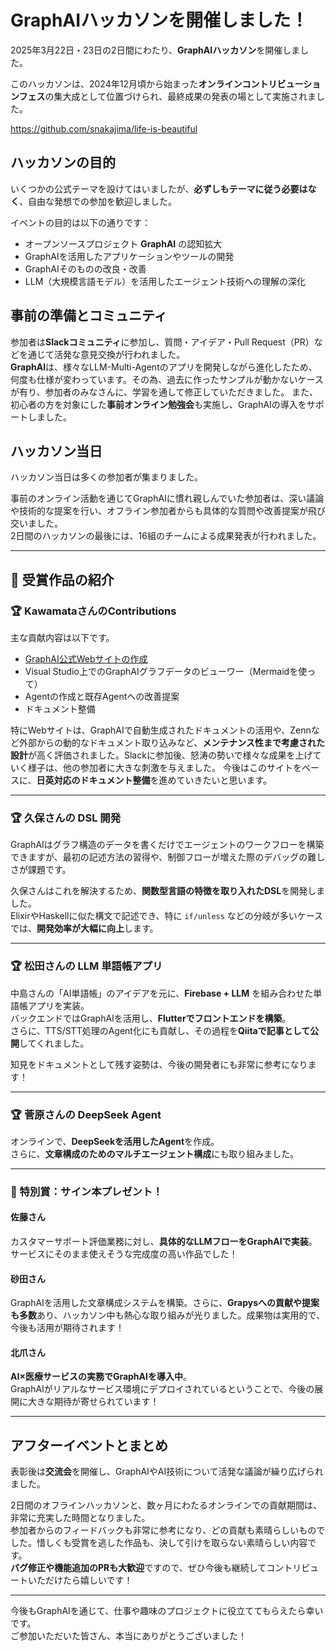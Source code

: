 # GraphAIハッカソンを開催しました！

2025年3月22日・23日の2日間にわたり、**GraphAIハッカソン**を開催しました。

このハッカソンは、2024年12月頃から始まった**オンラインコントリビューションフェス**の集大成として位置づけられ、最終成果の発表の場として実施されました。

https://github.com/snakajima/life-is-beautiful

## ハッカソンの目的

いくつかの公式テーマを設けてはいましたが、**必ずしもテーマに従う必要はなく**、自由な発想での参加を歓迎しました。

イベントの目的は以下の通りです：

- オープンソースプロジェクト **GraphAI** の認知拡大  
- GraphAIを活用したアプリケーションやツールの開発  
- GraphAIそのものの改良・改善  
- LLM（大規模言語モデル）を活用したエージェント技術への理解の深化  

## 事前の準備とコミュニティ

参加者は**Slackコミュニティ**に参加し、質問・アイデア・Pull Request（PR）などを通じて活発な意見交換が行われました。  
**GraphAI**は、様々なLLM-Multi-Agentのアプリを開発しながら進化したため、何度も仕様が変わっています。その為、過去に作ったサンプルが動かないケースが有り、参加者のみなさんに、学習を通して修正していただきました。
また、初心者の方を対象にした**事前オンライン勉強会**も実施し、GraphAIの導入をサポートしました。

## ハッカソン当日

ハッカソン当日は多くの参加者が集まりました。

事前のオンライン活動を通じてGraphAIに慣れ親しんでいた参加者は、深い議論や技術的な提案を行い、オフライン参加者からも具体的な質問や改善提案が飛び交いました。  
2日間のハッカソンの最後には、16組のチームによる成果発表が行われました。

---

## 🎉 受賞作品の紹介

### 🏆 KawamataさんのContributions

主な貢献内容は以下です。
- [GraphAI公式Webサイトの作成](https://graphai.info/)
- Visual Studio上でのGraphAIグラフデータのビューワー（Mermaidを使って）  
- Agentの作成と既存Agentへの改善提案  
- ドキュメント整備  

特にWebサイトは、GraphAIで自動生成されたドキュメントの活用や、Zennなど外部からの動的なドキュメント取り込みなど、**メンテナンス性まで考慮された設計**が高く評価されました。Slackに参加後、怒涛の勢いで様々な成果を上げていく様子は、他の参加者に大きな刺激を与えました。 
今後はこのサイトをベースに、**日英対応のドキュメント整備**を進めていきたいと思います。

---

### 🏆 久保さんの DSL 開発

GraphAIはグラフ構造のデータを書くだけでエージェントのワークフローを構築できますが、最初の記述方法の習得や、制御フローが増えた際のデバッグの難しさが課題です。

久保さんはこれを解決するため、**関数型言語の特徴を取り入れたDSL**を開発しました。  
ElixirやHaskellに似た構文で記述でき、特に `if/unless` などの分岐が多いケースでは、**開発効率が大幅に向上**します。

---

### 🏆 松田さんの LLM 単語帳アプリ

中島さんの「AI単語帳」のアイデアを元に、**Firebase + LLM** を組み合わせた単語帳アプリを実装。  
バックエンドではGraphAIを活用し、**Flutterでフロントエンドを構築**。  
さらに、TTS/STT処理のAgent化にも貢献し、その過程を**Qiitaで記事として公開**してくれました。  

知見をドキュメントとして残す姿勢は、今後の開発者にも非常に参考になります！

---

### 🏆 菅原さんの DeepSeek Agent

オンラインで、**DeepSeekを活用したAgent**を作成。  
さらに、**文章構成のためのマルチエージェント構成**にも取り組みました。

---

### 🏅 特別賞：サイン本プレゼント！

#### 佐藤さん  
カスタマーサポート評価業務に対し、**具体的なLLMフローをGraphAIで実装**。  
サービスにそのまま使えそうな完成度の高い作品でした！

#### 砂田さん  
GraphAIを活用した文章構成システムを構築。さらに、**Grapysへの貢献や提案も多数**あり、ハッカソン中も熱心な取り組みが光りました。成果物は実用的で、今後も活用が期待されます！

#### 北爪さん  
**AI×医療サービスの実務でGraphAIを導入中**。  
GraphAIがリアルなサービス環境にデプロイされているということで、今後の展開に大きな期待が寄せられています！

---

## アフターイベントとまとめ

表彰後は**交流会**を開催し、GraphAIやAI技術について活発な議論が繰り広げられました。

2日間のオフラインハッカソンと、数ヶ月にわたるオンラインでの貢献期間は、非常に充実した時間となりました。  
参加者からのフィードバックも非常に参考になり、どの貢献も素晴らしいものでした。惜しくも受賞を逃した作品も、決して引けを取らない素晴らしい内容です。  
**バグ修正や機能追加のPRも大歓迎**ですので、ぜひ今後も継続してコントリビュートいただけたら嬉しいです！

---

今後もGraphAIを通じて、仕事や趣味のプロジェクトに役立ててもらえたら幸いです。  
ご参加いただいた皆さん、本当にありがとうございました！
